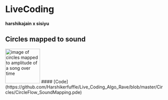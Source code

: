 # LiveCoding
#### harshikajain  x  sisiyu
## Circles mapped to  sound
<img src ="https://github.com/Harshikerfuffle/Live_Coding_Algo_Rave/blob/master/Images/bensound-amplitude%20mapping-colour.png" width="110" height="110" alt = "image of circles mapped to amplitude of a song over time"/>
#### [Code](https://github.com/Harshikerfuffle/Live_Coding_Algo_Rave/blob/master/Circles/CircleFlow_SoundMapping.pde)
